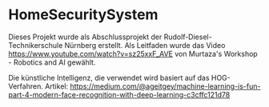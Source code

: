 # HomeSecuritySystem
Dieses Projekt wurde als Abschlussprojekt der Rudolf-Diesel-Technikerschule Nürnberg erstellt.
Als Leitfaden wurde das Video https://www.youtube.com/watch?v=sz25xxF_AVE von Murtaza's Workshop - Robotics and AI gewählt.

Die künstliche Intelligenz, die verwendet wird basiert auf das HOG-Verfahren.
Artikel: https://medium.com/@ageitgey/machine-learning-is-fun-part-4-modern-face-recognition-with-deep-learning-c3cffc121d78
